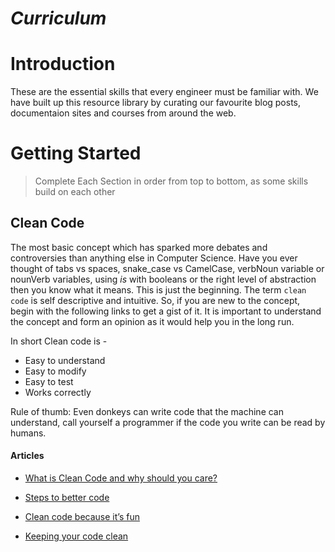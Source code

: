# *Curriculum*

# Introduction

These are the essential skills that every engineer must be familiar with.
We have built up this resource library by curating our favourite blog posts, documentaion sites and
courses from around the web.

# Getting Started 

> Complete Each Section in order from top to bottom, as some skills build on each other

## Clean Code

The most basic concept which has sparked more debates and controversies than anything else in Computer Science.
Have you ever thought of tabs vs spaces, snake_case vs CamelCase, verbNoun variable or nounVerb variables, using _is_
with booleans or the right level of abstraction then you know what it means. This is just the beginning.
The term `clean code` is self descriptive and intuitive. So, if you are new to the concept, begin with the following links to get a gist of it.
It is important to understand the concept and form an opinion as it would help you in the long run.

In short Clean code is - 

- Easy to understand
- Easy to modify
- Easy to test
- Works correctly

Rule of thumb: Even donkeys can write code that the machine can understand, call yourself a programmer if the code you write 
               can be read by humans.
              
#### Articles

  - [What is Clean Code and why should you care?](http://cvuorinen.net/2014/04/what-is-clean-code-and-why-should-you-care/)

  - [Steps to better code](https://medium.com/@isaaclyman/steps-to-better-code-e6c3cce0c7f9)

  - [Clean code because it’s fun](https://medium.com/@adamzerner/clean-code-because-its-fun-71e45662a944)

  - [Keeping your code clean](https://codeburst.io/keeping-your-code-clean-d30bcffd1a10)
